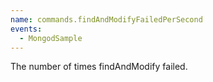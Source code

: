 ```yaml
---
name: commands.findAndModifyFailedPerSecond
events:
  - MongodSample
---
```


The number of times findAndModify failed.